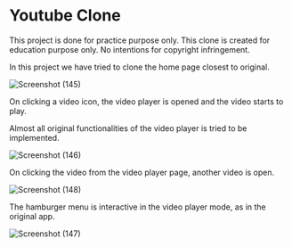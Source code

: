# Youtube Clone

This project is done for practice purpose only. This clone is created for education purpose only. No intentions for copyright infringement.

In this project we have tried to clone the home page closest to original.

![Screenshot (145)](https://github.com/TUHINMODAK/Youtube_clone/assets/133628065/613f7fa6-e8ac-46f8-89a7-7f5ff97b2eca)

On clicking a video icon, the video player is opened and the video starts to play.

Almost all original functionalities of the video player is tried to be implemented.

![Screenshot (146)](https://github.com/TUHINMODAK/Youtube_clone/assets/133628065/0b588d55-341b-4204-a73f-fc275f35f00e)

On clicking the video from the video player page, another video is open.

![Screenshot (148)](https://github.com/TUHINMODAK/Youtube_clone/assets/133628065/b4880971-b7cb-4d95-8994-196e176bb4a4)

The hamburger menu is interactive in the video player mode, as in the original app.

![Screenshot (147)](https://github.com/TUHINMODAK/Youtube_clone/assets/133628065/12cbe12e-8658-4e3f-a0d0-cb8f3395533f)


